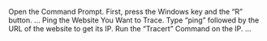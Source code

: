 Open the Command Prompt. First, press the Windows key and the “R” button. ...
Ping the Website You Want to Trace. Type “ping” followed by the URL of the website to get its IP.
Run the “Tracert” Command on the IP. ...
